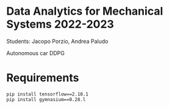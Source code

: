 # Data Analytics for Mechanical Systems 2022-2023

<p>Students: Jacopo Porzio, Andrea Paludo</p>

<p>Autonomous car DDPG</p>


# Requirements

```
pip install tensorflow==2.10.1
pip install gymnasium==0.28.l
```
